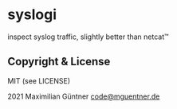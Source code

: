 # syslogi

inspect syslog traffic, slightly better than netcat™

## Copyright & License

MIT (see LICENSE)

2021 Maximilian Güntner <code@mguentner.de>
